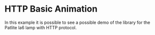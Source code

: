 HTTP Basic Animation
=========================
In this example it is possible to see a possible demo of the library for the Patlite la6 lamp with HTTP protocol.
